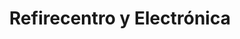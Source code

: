 ---
title: "Refirecentro y Electrónica"
url: /santiago-de-veraguas/refirecentro-y-electronica/
shop: Elektronik
---